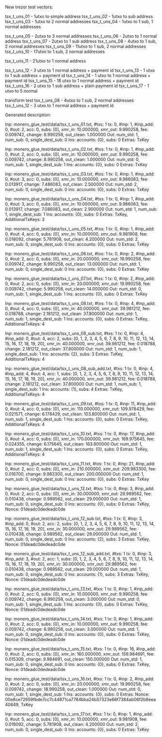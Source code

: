 
New trezor test vectors:

tsx_t_uns_01  - 1utxo to simple address
tsx_t_uns_02  - 1utxo to sub address
tsx_t_uns_03  - 1utxo to 2 normal addresses
tsx_t_uns_04  - 1utxo to 1 sub, 1 normal addresses

tsx_t_uns_05  - 2utxo to 3 normal addresses
tsx_t_uns_06  - 2utxo to 1 normal address
tsx_t_uns_07  - 2utxo to 1 sub address
tsx_t_uns_08  - 4utxo to 1 sub, 2 normal addresses
tsx_t_uns_09  - 11utxo to 1 sub, 2 normal addresses
tsx_t_uns_10  - 17utxo to 1 sub, 2 normal addresses

tsx_t_uns_11  - 21utxo to 1 normal address

tsx_t_uns_12  - 3 utxo to 1 normal address + payment id
tsx_t_uns_13  - 1 utxo to 1 sub address + payment id
tsx_t_uns_14  - 1 utxo to 1 normal address + payment id
tsx_t_uns_15  - 16 utxo to 1 normal address + payment id
tsx_t_uns_16  - 2 utxo to 1 sub address + plain payment id
tsx_t_uns_17  - 1 utxo to 5 normal


transform test
tsx_t_uns_08  - 4utxo to 1 sub, 2 normal addresses
tsx_t_uns_12  - 3 utxo to 1 normal address + payment id


Generated description:

Inp: monero_glue_test/data/tsx_t_uns_01.txt, #txs: 1
  tx: 0, #inp:  1, #inp_add:  0, #out:  2, acc: 0, subs: [0], xmr_in:  10.000000, xmr_out:   9.990258, fee:   0.009742, change:   8.990258, out_clean:   1.000000
  Out: num_std:  1, num_sub:  0, single_dest_sub: 0
  Ins: accounts: {0}, subs: 0
  Extras: TxKey

Inp: monero_glue_test/data/tsx_t_uns_02.txt, #txs: 1
  tx: 0, #inp:  1, #inp_add:  0, #out:  2, acc: 0, subs: [0], xmr_in:  10.000000, xmr_out:   9.990258, fee:   0.009742, change:   8.990258, out_clean:   1.000000
  Out: num_std:  0, num_sub:  1, single_dest_sub: 1
  Ins: accounts: {0}, subs: 0
  Extras: TxKey

Inp: monero_glue_test/data/tsx_t_uns_03.txt, #txs: 1
  tx: 0, #inp:  1, #inp_add:  0, #out:  3, acc: 0, subs: [0], xmr_in:  10.000000, xmr_out:   9.986083, fee:   0.013917, change:   7.486083, out_clean:   2.500000
  Out: num_std:  2, num_sub:  0, single_dest_sub: 0
  Ins: accounts: {0}, subs: 0
  Extras: TxKey

Inp: monero_glue_test/data/tsx_t_uns_04.txt, #txs: 1
  tx: 0, #inp:  1, #inp_add:  0, #out:  3, acc: 0, subs: [0], xmr_in:  10.000000, xmr_out:   9.986083, fee:   0.013917, change:   7.086083, out_clean:   2.900000
  Out: num_std:  1, num_sub:  1, single_dest_sub: 1
  Ins: accounts: {0}, subs: 0
  Extras: TxKey, AdditionalTxKeys: 3

Inp: monero_glue_test/data/tsx_t_uns_05.txt, #txs: 1
  tx: 0, #inp:  1, #inp_add:  0, #out:  4, acc: 0, subs: [0], xmr_in:  10.000000, xmr_out:   9.981908, fee:   0.018092, change:   5.781908, out_clean:   4.200000
  Out: num_std:  2, num_sub:  0, single_dest_sub: 0
  Ins: accounts: {0}, subs: 0
  Extras: TxKey

Inp: monero_glue_test/data/tsx_t_uns_06.txt, #txs: 1
  tx: 0, #inp:  2, #inp_add:  0, #out:  2, acc: 0, subs: [0], xmr_in:  20.000000, xmr_out:  19.990258, fee:   0.009742, change:   6.990258, out_clean:  13.000000
  Out: num_std:  1, num_sub:  0, single_dest_sub: 0
  Ins: accounts: {0}, subs: 0
  Extras: TxKey

Inp: monero_glue_test/data/tsx_t_uns_07.txt, #txs: 1
  tx: 0, #inp:  2, #inp_add:  0, #out:  2, acc: 0, subs: [0], xmr_in:  20.000000, xmr_out:  19.990258, fee:   0.009742, change:   5.990258, out_clean:  14.000000
  Out: num_std:  0, num_sub:  1, single_dest_sub: 1
  Ins: accounts: {0}, subs: 0
  Extras: TxKey

Inp: monero_glue_test/data/tsx_t_uns_08.txt, #txs: 1
  tx: 0, #inp:  4, #inp_add:  0, #out:  4, acc: 0, subs: [0], xmr_in:  40.000000, xmr_out:  39.981212, fee:   0.018788, change:   2.181212, out_clean:  37.800000
  Out: num_std:  1, num_sub:  1, single_dest_sub: 1
  Ins: accounts: {0}, subs: 0
  Extras: TxKey, AdditionalTxKeys: 4

Inp: monero_glue_test/data/tsx_t_uns_08_sub.txt, #txs: 1
  tx: 0, #inp:  4, #inp_add:  0, #out:  4, acc: 2, subs: [0, 1, 2, 3, 4, 5, 6, 7, 8, 9, 10, 11, 12, 13, 14, 15, 16, 17, 18, 19, 20], xmr_in:  40.000000, xmr_out:  39.981212, fee:   0.018788, change:   2.181212, out_clean:  37.800000
  Out: num_std:  1, num_sub:  1, single_dest_sub: 1
  Ins: accounts: {2}, subs: 3
  Extras: TxKey, AdditionalTxKeys: 4

Inp: monero_glue_test/data/tsx_t_uns_08_sub_add.txt, #txs: 1
  tx: 0, #inp:  4, #inp_add:  4, #out:  4, acc: 1, subs: [0, 1, 2, 3, 4, 5, 6, 7, 8, 9, 10, 11, 12, 13, 14, 15, 16, 17, 18, 19, 20], xmr_in:  40.000000, xmr_out:  39.981212, fee:   0.018788, change:   2.181212, out_clean:  37.800000
  Out: num_std:  1, num_sub:  1, single_dest_sub: 1
  Ins: accounts: {1}, subs: 4
  Extras: TxKey, AdditionalTxKeys: 4

Inp: monero_glue_test/data/tsx_t_uns_09.txt, #txs: 1
  tx: 0, #inp: 11, #inp_add:  0, #out:  4, acc: 0, subs: [0], xmr_in: 110.000000, xmr_out: 109.978429, fee:   0.021571, change:   6.178429, out_clean: 103.800000
  Out: num_std:  1, num_sub:  1, single_dest_sub: 1
  Ins: accounts: {0}, subs: 0
  Extras: TxKey, AdditionalTxKeys: 4

Inp: monero_glue_test/data/tsx_t_uns_10.txt, #txs: 1
  tx: 0, #inp: 17, #inp_add:  0, #out:  4, acc: 0, subs: [0], xmr_in: 170.000000, xmr_out: 169.975645, fee:   0.024355, change:   6.175645, out_clean: 163.800000
  Out: num_std:  1, num_sub:  1, single_dest_sub: 1
  Ins: accounts: {0}, subs: 0
  Extras: TxKey, AdditionalTxKeys: 4

Inp: monero_glue_test/data/tsx_t_uns_11.txt, #txs: 1
  tx: 0, #inp: 21, #inp_add:  0, #out:  2, acc: 0, subs: [0], xmr_in: 210.000000, xmr_out: 209.983300, fee:   0.016700, change:   9.983300, out_clean: 200.000000
  Out: num_std:  1, num_sub:  0, single_dest_sub: 0
  Ins: accounts: {0}, subs: 0
  Extras: TxKey

Inp: monero_glue_test/data/tsx_t_uns_12.txt, #txs: 1
  tx: 0, #inp:  3, #inp_add:  0, #out:  2, acc: 0, subs: [0], xmr_in:  30.000000, xmr_out:  29.989562, fee:   0.010438, change:   0.989562, out_clean:  29.000000
  Out: num_std:  1, num_sub:  0, single_dest_sub: 0
  Ins: accounts: {0}, subs: 0
  Extras: TxKey, Nonce: 01deadc0dedeadc0de

Inp: monero_glue_test/data/tsx_t_uns_12_sub.txt, #txs: 1
  tx: 0, #inp:  3, #inp_add:  0, #out:  2, acc: 2, subs: [0, 1, 2, 3, 4, 5, 6, 7, 8, 9, 10, 11, 12, 13, 14, 15, 16, 17, 18, 19, 20], xmr_in:  30.000000, xmr_out:  29.989562, fee:   0.010438, change:   0.989562, out_clean:  29.000000
  Out: num_std:  1, num_sub:  0, single_dest_sub: 0
  Ins: accounts: {2}, subs: 3
  Extras: TxKey, Nonce: 01deadc0dedeadc0de

Inp: monero_glue_test/data/tsx_t_uns_12_sub_add.txt, #txs: 1
  tx: 0, #inp:  3, #inp_add:  3, #out:  2, acc: 1, subs: [0, 1, 2, 3, 4, 5, 6, 7, 8, 9, 10, 11, 12, 13, 14, 15, 16, 17, 18, 19, 20], xmr_in:  30.000000, xmr_out:  29.989562, fee:   0.010438, change:   0.989562, out_clean:  29.000000
  Out: num_std:  1, num_sub:  0, single_dest_sub: 0
  Ins: accounts: {1}, subs: 3
  Extras: TxKey, Nonce: 01deadc0dedeadc0de

Inp: monero_glue_test/data/tsx_t_uns_13.txt, #txs: 1
  tx: 0, #inp:  1, #inp_add:  0, #out:  2, acc: 0, subs: [0], xmr_in:  10.000000, xmr_out:   9.990258, fee:   0.009742, change:   6.990258, out_clean:   3.000000
  Out: num_std:  0, num_sub:  1, single_dest_sub: 1
  Ins: accounts: {0}, subs: 0
  Extras: TxKey, Nonce: 01deadc0dedeadc0de

Inp: monero_glue_test/data/tsx_t_uns_14.txt, #txs: 1
  tx: 0, #inp:  1, #inp_add:  0, #out:  2, acc: 0, subs: [0], xmr_in:  10.000000, xmr_out:   9.990258, fee:   0.009742, change:   6.990258, out_clean:   3.000000
  Out: num_std:  1, num_sub:  0, single_dest_sub: 0
  Ins: accounts: {0}, subs: 0
  Extras: TxKey, Nonce: 01deadc0dedeadc0de

Inp: monero_glue_test/data/tsx_t_uns_15.txt, #txs: 1
  tx: 0, #inp: 16, #inp_add:  0, #out:  2, acc: 0, subs: [0], xmr_in: 160.000000, xmr_out: 159.984691, fee:   0.015309, change:   9.984691, out_clean: 150.000000
  Out: num_std:  1, num_sub:  0, single_dest_sub: 0
  Ins: accounts: {0}, subs: 0
  Extras: TxKey, Nonce: 01deadc0dedeadc0de

Inp: monero_glue_test/data/tsx_t_uns_16.txt, #txs: 1
  tx: 0, #inp:  2, #inp_add:  0, #out:  2, acc: 0, subs: [0], xmr_in:  20.000000, xmr_out:  19.990258, fee:   0.009742, change:  18.990258, out_clean:   1.000000
  Out: num_std:  0, num_sub:  1, single_dest_sub: 1
  Ins: accounts: {0}, subs: 0
  Extras: Nonce: 00e8ce72659fbde7cc7c44871ca7784bba24b57323e66f7384ab06f2b8eea40649, TxKey

Inp: monero_glue_test/data/tsx_t_uns_17.txt, #txs: 1
  tx: 0, #inp:  1, #inp_add:  0, #out:  5, acc: 0, subs: [0], xmr_in:  10.000000, xmr_out:   9.981908, fee:   0.018092, change:   5.781908, out_clean:   4.200000
  Out: num_std:  2, num_sub:  0, single_dest_sub: 0
  Ins: accounts: {0}, subs: 0
  Extras: TxKey
